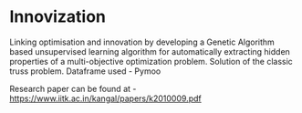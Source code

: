 # Innovization
Linking optimisation and innovation by developing a Genetic Algorithm based unsupervised learning algorithm for automatically extracting hidden properties of a  multi-objective optimization problem.
Solution of the classic truss problem.
Dataframe used - Pymoo

Research paper can be found at - https://www.iitk.ac.in/kangal/papers/k2010009.pdf
